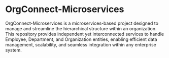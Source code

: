 # OrgConnect-Microservices

OrgConnect-Microservices is a microservices-based project designed to manage and streamline the hierarchical structure within an organization. This repository provides independent yet interconnected services to handle Employee, Department, and Organization entities, enabling efficient data management, scalability, and seamless integration within any enterprise system.
